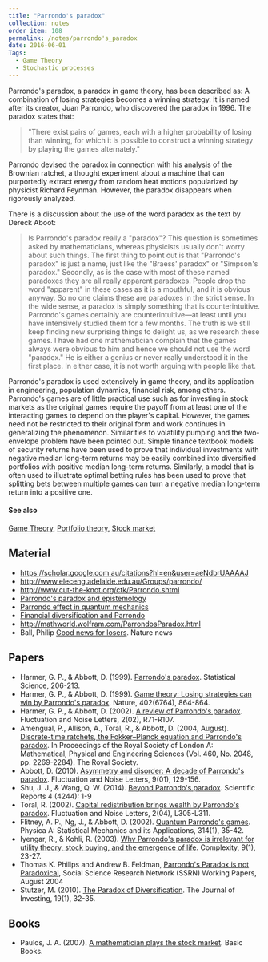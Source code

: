 ```yaml
---
title: "Parrondo's paradox"
collection: notes
order_item: 108
permalink: /notes/parrondo's_paradox
date: 2016-06-01
Tags:
  - Game Theory
  - Stochastic processes
---
```


Parrondo's paradox, a paradox in game theory, has been described as: A combination of losing strategies becomes a winning strategy. It is named after its creator, Juan Parrondo, who discovered the paradox in 1996. The paradox states that:

> "There exist pairs of games, each with a higher probability of losing than winning, for which it is possible to construct a winning strategy by playing the games alternately."

Parrondo devised the paradox in connection with his analysis of the Brownian ratchet, a thought experiment about a machine that can purportedly extract energy from random heat motions popularized by physicist Richard Feynman. However, the paradox disappears when rigorously analyzed.

There is a discussion about the use of the word paradox as the text by Dereck Aboot:

> Is Parrondo's paradox really a "paradox"? This question is sometimes asked by mathematicians, whereas physicists usually don't worry about such things. The first thing to point out is that "Parrondo's paradox" is just a name, just like the "Braess' paradox" or "Simpson's paradox." Secondly, as is the case with most of these named paradoxes they are all really apparent paradoxes. People drop the word "apparent" in these cases as it is a mouthful, and it is obvious anyway. So no one claims these are paradoxes in the strict sense. In the wide sense, a paradox is simply something that is counterintuitive. Parrondo's games certainly are counterintuitive—at least until you have intensively studied them for a few months. The truth is we still keep finding new surprising things to delight us, as we research these games. I have had one mathematician complain that the games always were obvious to him and hence we should not use the word "paradox." He is either a genius or never really understood it in the first place. In either case, it is not worth arguing with people like that. 


Parrondo's paradox is used extensively in game theory, and its application in engineering, population dynamics, financial risk, among others. Parrondo's games are of little practical use such as for investing in stock markets as the original games require the payoff from at least one of the interacting games to depend on the player's capital. However, the games need not be restricted to their original form and work continues in generalizing the phenomenon. Similarities to volatility pumping and the two-envelope problem have been pointed out. Simple finance textbook models of security returns have been used to prove that individual investments with negative median long-term returns may be easily combined into diversified portfolios with positive median long-term returns. Similarly, a model that is often used to illustrate optimal betting rules has been used to prove that splitting bets between multiple games can turn a negative median long-term return into a positive one.


#### See also
[Game Theory](/notes/game_theory), [Portfolio theory](/notes/portfolio_theory), [Stock market](/notes/stock_market)


## Material
* https://scholar.google.com.au/citations?hl=en&user=aeNdbrUAAAAJ
* http://www.eleceng.adelaide.edu.au/Groups/parrondo/
* http://www.cut-the-knot.org/ctk/Parrondo.shtml
* [Parrondo's paradox and epistemology](http://www.fil.lu.se/HommageaWlodek/site/papper/StjernbergFredrik.pdf)
* [Parrondo effect in quantum mechanics](http://www.ingentaconnect.com/content/els/03784371/2003/00000324/00000001/art01909)
* [Financial diversification and Parrondo](http://leeds.colorado.edu/uploadedFiles/Centers_of_Excellence/Burridge_Center/Working_Papers/ParadoxOfDiversification.pdf)
* http://mathworld.wolfram.com/ParrondosParadox.html
* Ball, Philip [Good news for losers](http://www.nature.com/news/1999/991223/full/news991223-13.html). Nature news


## Papers
* Harmer, G. P., & Abbott, D. (1999). [Parrondo's paradox](http://projecteuclid.org/download/pdf_1/euclid.ss/1009212247). Statistical Science, 206-213.
* Harmer, G. P., & Abbott, D. (1999). [Game theory: Losing strategies can win by Parrondo's paradox](http://www.eleceng.adelaide.edu.au/personal/dabbott/media/IWJ_abbottDec1999.pdf). Nature, 402(6764), 864-864.
* Harmer, G. P., & Abbott, D. (2002). [A review of Parrondo's paradox](http://www.eleceng.adelaide.edu.au/personal/dabbott/publications/FNL_harmer2002.pdf). Fluctuation and Noise Letters, 2(02), R71-R107.
* Amengual, P., Allison, A., Toral, R., & Abbott, D. (2004, August). [Discrete-time ratchets, the Fokker–Planck equation and Parrondo's paradox](http://arxiv.org/pdf/cond-mat/0308609.pdf). In Proceedings of the Royal Society of London A: Mathematical, Physical and Engineering Sciences (Vol. 460, No. 2048, pp. 2269-2284). The Royal Society.
* Abbott, D. (2010). [Asymmetry and disorder: A decade of Parrondo's paradox](http://www.eleceng.adelaide.edu.au/Personal/dabbott/publications/FNL_abbott2010b.pdf). Fluctuation and Noise Letters, 9(01), 129-156.
* Shu, J. J., & Wang, Q. W. (2014). [Beyond Parrondo's paradox](http://arxiv.org/pdf/1403.5468). Scientific Reports 4 (4244): 1-9
* Toral, R. (2002). [Capital redistribution brings wealth by Parrondo's paradox](http://arxiv.org/pdf/cond-mat/0206385). Fluctuation and Noise Letters, 2(04), L305-L311.
* Flitney, A. P., Ng, J., & Abbott, D. (2002). [Quantum Parrondo's games](http://arxiv.org/pdf/quant-ph/0201037). Physica A: Statistical Mechanics and its Applications, 314(1), 35-42.
* Iyengar, R., & Kohli, R. (2003). [Why Parrondo's paradox is irrelevant for utility theory, stock buying, and the emergence of life](https://www.researchgate.net/profile/Rajeev_Kohli/publication/220657468_Why_Parrondo's_paradox_is_irrelevant_for_utility_theory_stock_buying_and_the_emergence_of_life/links/0c9605274687aaad8e000000.pdf). Complexity, 9(1), 23-27.
* Thomas K. Philips and Andrew B. Feldman, [Parrondo's Paradox is not Paradoxical](papers.ssrn.com/sol3/papers.cfm?abstract_id=581521), Social Science Research Network (SSRN) Working Papers, August 2004
* Stutzer, M. (2010). [The Paradox of Diversification](http://www.iijournals.com/doi/pdfplus/10.3905/JOI.2010.19.1.032). The Journal of Investing, 19(1), 32-35.


## Books
* Paulos, J. A. (2007). [A mathematician plays the stock market](https://www.goodreads.com/book/show/153708.A_Mathematician_Plays_The_Stock_Market). Basic Books.


